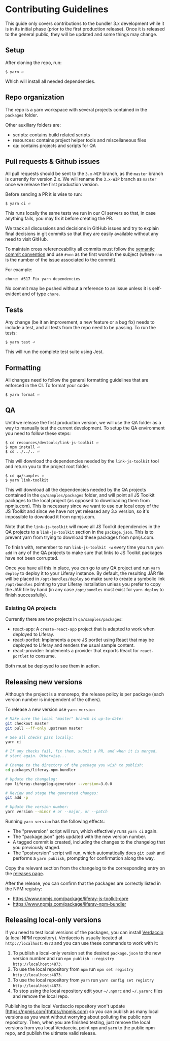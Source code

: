 # Contributing Guidelines

This guide only covers contributions to the bundler 3.x development while it is in its initial phase (prior to the first production release). Once it is released to the general public, they will be updated and some things may change.

## Setup

After cloning the repo, run:

```shell
$ yarn ⏎
```

Which will install all needed dependencies.

## Repo organization

The repo is a yarn workspace with several projects contained in the `packages` folder.

Other auxiliary folders are:

-   scripts: contains build related scripts
-   resources: contains project helper tools and miscellaneous files
-   qa: contains projects and scripts for QA

## Pull requests & Github issues

All pull requests should be sent to the `3.x-WIP` branch, as the `master` branch is currently for version 2.x. We will rename the `3.x-WIP` branch as `master` once we release the first production version.

Before sending a PR it is wise to run:

```shell
$ yarn ci ⏎
```

This runs locally the same tests we run in our CI servers so that, in case anything fails, you may fix it before creating the PR.

We track all discussions and decisions in GitHub issues and try to explain final decisions in git commits so that they are easily available without any need to visit GitHub.

To maintain cross referenceability all commits must follow the [semantic commit convention](http://karma-runner.github.io/0.10/dev/git-commit-msg.html) and use `#nnn` as the first word in the subject (where `nnn` is the number of the issue associated to the commit).

For example:

```
chore: #517 Fix yarn dependencies
```

No commit may be pushed without a reference to an issue unless it is self-evident and of type `chore`.

## Tests

Any change (be it an improvement, a new feature or a bug fix) needs to include a test, and all tests from the repo need to be passing. To run the tests:

```shell
$ yarn test ⏎
```

This will run the complete test suite using Jest.

## Formatting

All changes need to follow the general formatting guidelines that are enforced in the CI. To format your code:

```shell
$ yarn format ⏎
```

## QA

Until we release the first production version, we will use the QA folder as a way to manually test the current development. To setup the QA environment you need to follow these steps:

```shell
$ cd resources/devtools/link-js-toolkit ⏎
$ npm install ⏎
$ cd ../../.. ⏎
```

This will download the dependencies needed by the `link-js-toolkit` tool and return you to the project root folder.

```shell
$ cd qa/samples ⏎
$ yarn link-toolkit
```

This will download all the dependencies needed by the QA projects contained in the `qa/samples/packages` folder, and will point all JS Toolkit packages to the local project (as opposed to downloading them from npmjs.com). This is necessary since we want to use our local copy of the JS Toolkit and since we have not yet released any 3.x version, so it's impossible to download it from npmjs.com.

Note that the `link-js-toolkit` will move all JS Toolkit dependencies in the QA projects to a `link-js-toolkit` section in the `package.json`. This is to prevent yarn from trying to download these packages from npmjs.com.

To finish with, remember to run `link-js-toolkit -w` every time you run `yarn add` in any of the QA projects to make sure that links to JS Toolkit packages have not been corrupted.

Once you have all this in place, you can go to any QA project and run `yarn deploy` to deploy it to your Liferay instance. By default, the resulting JAR file will be placed in `/opt/bundles/deploy` so make sure to create a symbolic link `/opt/bundles` pointing to your Liferay installation unless you prefer to copy the JAR file by hand (in any case `/opt/bundles` must exist for `yarn deploy` to finish successfully).

### Existing QA projects

Currently there are two projects in `qa/samples/packages`:

-   react-app: A `create-react-app` project that is adapted to work when deployed to Liferay.
-   react-portlet: Implements a pure JS portlet using React that may be deployed to Liferay and renders the usual sample content.
-   react-provider: Implements a provider that exports React for `react-portlet` to consume.

Both must be deployed to see them in action.

## Releasing new versions

Although the project is a monorepo, the release policy is per package (each version number is independent of the others).

To release a new version use `yarn version`

```sh
# Make sure the local "master" branch is up-to-date:
git checkout master
git pull --ff-only upstream master

# See all checks pass locally:
yarn ci

# If any checks fail, fix them, submit a PR, and when it is merged,
# start again. Otherwise...

# Change to the directory of the package you wish to publish:
cd packages/liferay-npm-bundler

# Update the changelog:
npx liferay-changelog-generator --version=3.0.0

# Review and stage the generated changes:
git add -p

# Update the version number:
yarn version --minor # or --major, or --patch
```

Running `yarn version` has the following effects:

-   The "preversion" script will run, which effectively runs `yarn ci` again.
-   The "package.json" gets updated with the new version number.
-   A tagged commit is created, including the changes to the changelog that you previously staged.
-   The "postversion" script will run, which automatically does `git push` and performs a `yarn publish`, prompting for confirmation along the way.

Copy the relevant section from the changelog to the corresponding entry on the [releases page](https://github.com/liferay/liferay-js-toolkit/releases).

After the release, you can confirm that the packages are correctly listed in the NPM registry:

-   https://www.npmjs.com/package/liferay-js-toolkit-core
-   https://www.npmjs.com/package/liferay-npm-bundler

## Releasing local-only versions

If you need to test local versions of the packages, you can install [Verdaccio](https://verdaccio.org) (a local NPM repository). Verdaccio is usually located at `http://localhost:4873` and you can use these commands to work with it:

1. To publish a local-only version set the desired `package.json` to the new version number and run `npm publish --registry http://localhost:4873`.
2. To use the local repository from `npm` run `npm set registry http://localhost:4873`.
3. To use the local repository from `yarn` run `yarn config set registry http://localhost:4873`.
4. To stop using the local repository edit your `~/.npmrc` and `~/.yarnrc` files and remove the local repo.

Publishing to the local Verdaccio repository won't update [https://npmjs.com](https://npmjs.com) so you can publish as many local versions as you want without worrying about polluting the public npm repository. Then, when you are finished testing, just remove the local versions from you local Verdaccio, point `npm` and `yarn` to the public npm repo, and publish the ultimate valid release.
